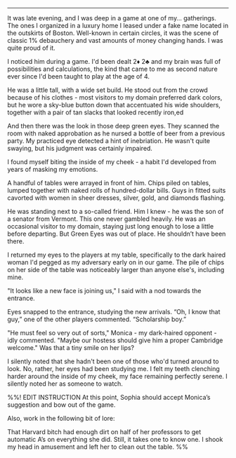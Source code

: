 

---

It was late evening, and I was deep in a game at one of my… gatherings. The ones I organized in a luxury home I leased under a fake name located in the outskirts of Boston. Well-known in certain circles, it was the scene of classic 1% debauchery and vast amounts of money changing hands. I was quite proud of it.

I noticed him during a game. I'd been dealt 2♦ 2♣ and my brain was full of possibilities and calculations, the kind that came to me as second nature ever since I'd been taught to play at the age of 4. 

He was a little tall, with a wide set build. He stood out from the crowd because of his clothes - most visitors to my domain preferred dark colors, but he wore a sky-blue button down that accentuated his wide shoulders, together with a pair of tan slacks that looked recently iron,ed

And then there was the look in those deep green eyes. They scanned the room with naked approbation as he nursed a bottle of beer from a previous party. My practiced eye detected a hint of inebriation. He wasn't quite swaying, but his judgment was certainly impaired.

I found myself biting the inside of my cheek - a habit I'd developed from years of masking my emotions. 

A handful of tables were arrayed in front of him. Chips piled on tables, lumped together with naked rolls of hundred-dollar bills. Guys in fitted suits cavorted with women in sheer dresses, silver, gold, and diamonds flashing.

He was standing next to a so-called friend. Him I knew - he was the son of a senator from Vermont. This one never gambled heavily. He was an occasional visitor to my domain, staying just long enough to lose a little before departing. But Green Eyes was out of place. He shouldn’t have been there. 

I returned my eyes to the players at my table, specifically to the dark haired woman I'd pegged as my adversary early on in our game. The pile of chips on her side of the table was noticeably larger than anyone else's, including mine.

"It looks like a new face is joining us," I said with a nod towards the entrance.

Eyes snapped to the entrance, studying the new arrivals. “Oh, I know that guy,” one of the other players commented. “Scholarship boy.”

"He must feel so very out of sorts," Monica - my dark-haired opponent - idly commented. "Maybe our hostess should give him a proper Cambridge welcome." Was that a tiny smile on her lips?

I silently noted that she hadn't been one of those who'd turned around to look. No, rather, her eyes had been studying me. I felt my teeth clenching harder around the inside of my cheek, my face remaining perfectly serene. I silently noted her as someone to watch.

%%!
EDIT INSTRUCTION
At this point, Sophia should accept Monica’s suggestion and bow out of the game.

Also, work in the following bit of lore:

That Harvard bitch had enough dirt on half of her professors to get automatic A’s on everything she did. Still, it takes one to know one. I shook my head in amusement and left her to clean out the table.
%%

